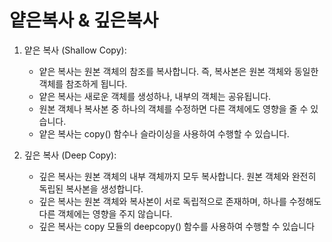 # 얕은복사 & 깊은복사

1. 얕은 복사 (Shallow Copy):

    - 얕은 복사는 원본 객체의 참조를 복사합니다. 즉, 복사본은 원본 객체와 동일한 객체를 참조하게 됩니다.
    - 얕은 복사는 새로운 객체를 생성하나, 내부의 객체는 공유됩니다.
    - 원본 객체나 복사본 중 하나의 객체를 수정하면 다른 객체에도 영향을 줄 수 있습니다.
    - 얕은 복사는 copy() 함수나 슬라이싱을 사용하여 수행할 수 있습니다.

2. 깊은 복사 (Deep Copy):

    - 깊은 복사는 원본 객체의 내부 객체까지 모두 복사합니다. 원본 객체와 완전히 독립된 복사본을 생성합니다.
    - 깊은 복사는 원본 객체와 복사본이 서로 독립적으로 존재하며, 하나를 수정해도 다른 객체에는 영향을 주지 않습니다.
    - 깊은 복사는 copy 모듈의 deepcopy() 함수를 사용하여 수행할 수 있습니다